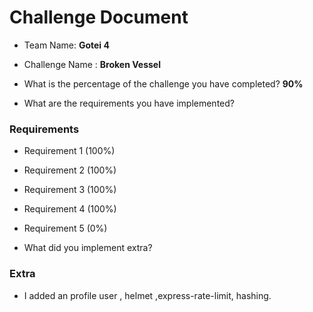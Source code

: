 # Challenge Document

- Team Name: **Gotei 4**
- Challenge Name : **Broken Vessel**

- What is the percentage of the challenge you have completed? **90%**

- What are the requirements you have implemented?

### Requirements

- Requirement 1 (100%)
- Requirement 2 (100%)
- Requirement 3 (100%)
- Requirement 4 (100%)
- Requirement 5 (0%)


- What did you implement extra?

### Extra

- I added an profile user , helmet ,express-rate-limit, hashing.
